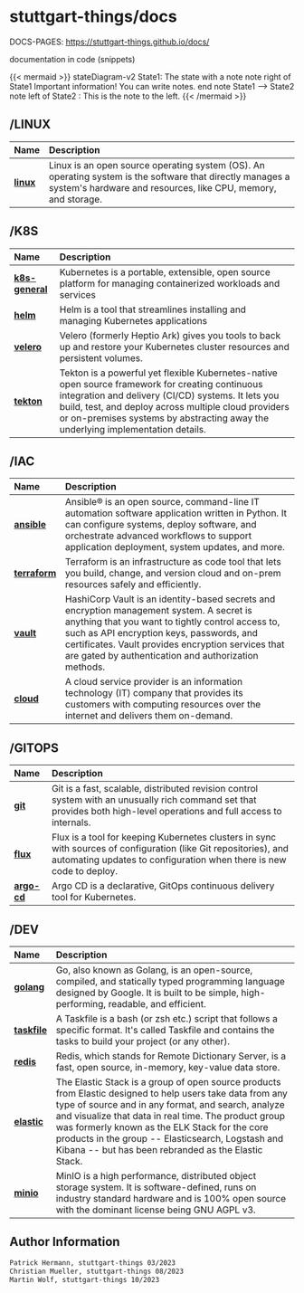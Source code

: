 # stuttgart-things/docs

DOCS-PAGES: https://stuttgart-things.github.io/docs/

documentation in code (snippets)

{{< mermaid >}}
stateDiagram-v2
    State1: The state with a note
    note right of State1
        Important information! You can write
        notes.
    end note
    State1 --> State2
    note left of State2 : This is the note to the left.
{{< /mermaid >}}


## /LINUX

|                     Name | Description                                                                                      |
| :----------------------- | :----------------------------------------------------------------------------------------------- |
| **[linux][linux]** | Linux is an open source operating system (OS). An operating system is the software that directly manages a system's hardware and resources, like CPU, memory, and storage. |

## /K8S

|                     Name | Description                                                                                      |
| :----------------------- | :----------------------------------------------------------------------------------------------- |
| **[k8s-general][k8s]** | Kubernetes is a portable, extensible, open source platform for managing containerized workloads and services |
| **[helm][helm]** | Helm is a tool that streamlines installing and managing Kubernetes applications |
| **[velero][velero]** | Velero (formerly Heptio Ark) gives you tools to back up and restore your Kubernetes cluster resources and persistent volumes. |
| **[tekton][tekton]** | Tekton is a powerful yet flexible Kubernetes-native open source framework for creating continuous integration and delivery (CI/CD) systems. It lets you build, test, and deploy across multiple cloud providers or on-premises systems by abstracting away the underlying implementation details. |

## /IAC

|                     Name | Description                                                                                      |
| :----------------------- | :----------------------------------------------------------------------------------------------- |
| **[ansible][ansible]** | Ansible® is an open source, command-line IT automation software application written in Python. It can configure systems, deploy software, and orchestrate advanced workflows to support application deployment, system updates, and more. |
| **[terraform][terraform]** | Terraform is an infrastructure as code tool that lets you build, change, and version cloud and on-prem resources safely and efficiently. |
| **[vault][vault]** | HashiCorp Vault is an identity-based secrets and encryption management system. A secret is anything that you want to tightly control access to, such as API encryption keys, passwords, and certificates. Vault provides encryption services that are gated by authentication and authorization methods. |
| **[cloud][cloud]** | A cloud service provider is an information technology (IT) company that provides its customers with computing resources over the internet and delivers them on-demand. |

## /GITOPS

|                     Name | Description                                                                                      |
| :----------------------- | :----------------------------------------------------------------------------------------------- |
| **[git][git]** | Git is a fast, scalable, distributed revision control system with an unusually rich command set that provides both high-level operations and full access to internals. |
| **[flux][flux]** | Flux is a tool for keeping Kubernetes clusters in sync with sources of configuration (like Git repositories), and automating updates to configuration when there is new code to deploy. |
| **[argo-cd][argo-cd]** | Argo CD is a declarative, GitOps continuous delivery tool for Kubernetes. |

## /DEV

|                     Name | Description                                                                                      |
| :----------------------- | :----------------------------------------------------------------------------------------------- |
| **[golang][golang]** | Go, also known as Golang, is an open-source, compiled, and statically typed programming language designed by Google. It is built to be simple, high-performing, readable, and efficient. |
| **[taskfile][taskfile]** | A Taskfile is a bash (or zsh etc.) script that follows a specific format. It's called Taskfile and contains the tasks to build your project (or any other). |
| **[redis][redis]** | Redis, which stands for Remote Dictionary Server, is a fast, open source, in-memory, key-value data store. |
| **[elastic][elastic]** | The Elastic Stack is a group of open source products from Elastic designed to help users take data from any type of source and in any format, and search, analyze and visualize that data in real time. The product group was formerly known as the ELK Stack for the core products in the group -- Elasticsearch, Logstash and Kibana -- but has been rebranded as the Elastic Stack. |
| **[minio][minio]** | MinIO is a high performance, distributed object storage system. It is software-defined, runs on industry standard hardware and is 100% open source with the dominant license being GNU AGPL v3. |

[ansible]: https://github.com/stuttgart-things/docs/blob/main/ansible.md
[argo-cd]: https://github.com/stuttgart-things/docs/blob/main/argo-cd.md
[cloud]: https://github.com/stuttgart-things/docs/blob/main/cloud.md
[elastic]: https://github.com/stuttgart-things/docs/blob/main/elastic.md
[flux]: https://github.com/stuttgart-things/docs/blob/main/flux.md
[git]: https://github.com/stuttgart-things/docs/blob/main/git.md
[golang]:https://github.com/stuttgart-things/docs/blob/main/golang.md
[helm]: https://github.com/stuttgart-things/docs/blob/main/helm.md
[k8s]: https://github.com/stuttgart-things/docs/blob/main/k8s.md
[linux]: https://github.com/stuttgart-things/docs/blob/main/linux.md
[minio]: https://github.com/stuttgart-things/docs/blob/main/minio.md
[redis]: https://github.com/stuttgart-things/docs/blob/main/redis.md
[taskfile]: https://github.com/stuttgart-things/docs/blob/main/taskfile.md
[tekton]: https://github.com/stuttgart-things/docs/blob/main/tekton.md
[terraform]: https://github.com/stuttgart-things/docs/blob/main/terraform.md
[vault]: https://github.com/stuttgart-things/docs/blob/main/vault.md
[velero]: https://github.com/stuttgart-things/docs/blob/main/velero.md

## Author Information

```bash
Patrick Hermann, stuttgart-things 03/2023
Christian Mueller, stuttgart-things 08/2023
Martin Wolf, stuttgart-things 10/2023
```
